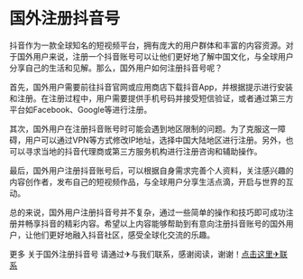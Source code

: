 # 国外注册抖音号

抖音作为一款全球知名的短视频平台，拥有庞大的用户群体和丰富的内容资源。对于国外用户来说，注册一个抖音账号可以让他们更好地了解中国文化，与全球用户分享自己的生活和见解。那么，国外用户如何注册抖音号呢？

首先，国外用户需要前往抖音官网或应用商店下载抖音App，并根据提示进行安装和注册。在注册过程中，用户需要提供手机号码并接受短信验证，或者通过第三方平台如Facebook、Google等进行注册。

其次，国外用户在注册抖音账号时可能会遇到地区限制的问题。为了克服这一障碍，用户可以通过VPN等方式修改IP地址，选择中国大陆地区进行注册。另外，也可以寻求当地的抖音代理商或第三方服务机构进行注册咨询和辅助操作。

最后，国外用户注册抖音账号后，可以根据自身需求完善个人资料，关注感兴趣的内容创作者，发布自己的短视频作品，与全球用户分享生活点滴，开启与世界的互动。

总的来说，国外用户注册抖音号并不复杂，通过一些简单的操作和技巧即可成功注册并畅享抖音的精彩内容。希望以上内容能够帮助到有意向注册抖音账号的国外用户，让他们更好地融入抖音社区，感受全球化交流的乐趣。

更多 关于国外注册抖音号 请通过✈与我们联系，感谢阅读，谢谢！[点击这里✈联系](https://t.me/LM999bot)